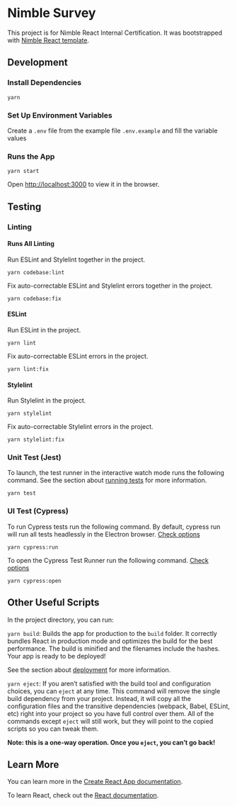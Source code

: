 # Nimble Survey

This project is for Nimble React Internal Certification. It was bootstrapped with [Nimble React template](https://github.com/nimblehq/react-templates).

## Development

### Install Dependencies

`yarn`

### Set Up Environment Variables

Create a `.env` file from the example file `.env.example` and fill the variable values

### Runs the App

`yarn start`

Open [http://localhost:3000](http://localhost:3000) to view it in the browser.

## Testing

### Linting

#### Runs All Linting

Run ESLint and Stylelint together in the project.

`yarn codebase:lint`

Fix auto-correctable ESLint and Stylelint errors together in the project.

`yarn codebase:fix`

#### ESLint

Run ESLint in the project.

`yarn lint`

Fix auto-correctable ESLint errors in the project.

`yarn lint:fix`

#### Stylelint

Run Stylelint in the project.

`yarn stylelint`

Fix auto-correctable Stylelint errors in the project.

`yarn stylelint:fix`

### Unit Test (Jest)

To launch, the test runner in the interactive watch mode runs the following command. See the section about 
[running tests](https://facebook.github.io/create-react-app/docs/running-tests) for more information.

`yarn test`

### UI Test (Cypress)

To run Cypress tests run the following command. By default, cypress run will run all tests headlessly in the Electron browser. [Check options](https://docs.cypress.io/guides/guides/command-line#cypress-run)

`yarn cypress:run`

To open the Cypress Test Runner run the following command. [Check options](https://docs.cypress.io/guides/guides/command-line#cypress-open)

`yarn cypress:open`

## Other Useful Scripts

In the project directory, you can run:

`yarn build`: Builds the app for production to the `build` folder. It correctly bundles React in production mode and
optimizes the build for the best performance. The build is minified and the filenames include the hashes. Your app is ready to be deployed!

See the section about [deployment](https://facebook.github.io/create-react-app/docs/deployment) for more information.

`yarn eject`: If you aren’t satisfied with the build tool and configuration choices, you can `eject` at any time. This
command will remove the single build dependency from your project. Instead, it will copy all the configuration files
and the transitive dependencies (webpack, Babel, ESLint, etc) right into your project so you have full control over them.
All of the commands except `eject` will still work, but they will point to the copied scripts so you can tweak them.

**Note: this is a one-way operation. Once you `eject`, you can’t go back!**

## Learn More

You can learn more in the [Create React App documentation](https://facebook.github.io/create-react-app/docs/getting-started).

To learn React, check out the [React documentation](https://reactjs.org/).
